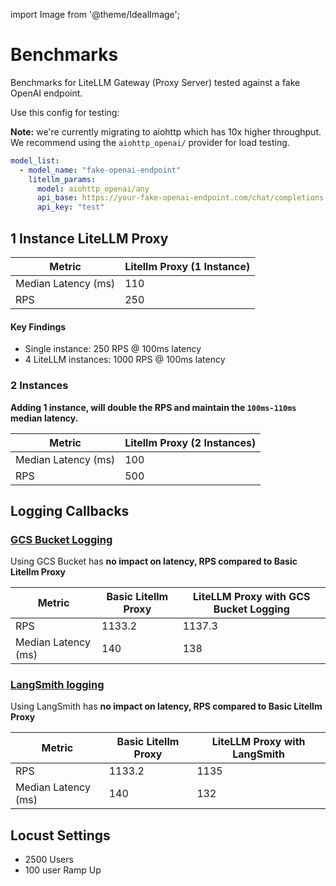 
import Image from '@theme/IdealImage';

# Benchmarks

Benchmarks for LiteLLM Gateway (Proxy Server) tested against a fake OpenAI endpoint.

Use this config for testing:

**Note:**  we're currently migrating to aiohttp which has 10x higher throughput. We recommend using the `aiohttp_openai/` provider for load testing.

```yaml
model_list:
  - model_name: "fake-openai-endpoint"
    litellm_params:
      model: aiohttp_openai/any
      api_base: https://your-fake-openai-endpoint.com/chat/completions
      api_key: "test"
```

## 1 Instance LiteLLM Proxy


| Metric | Litellm Proxy (1 Instance) |
|--------|------------------------|
| Median Latency (ms) | 110 |
| RPS | 250 |

<!-- <Image img={require('../img/1_instance_proxy.png')} /> -->

<!-- ## **Horizontal Scaling - 10K RPS**

<Image img={require('../img/instances_vs_rps.png')} /> -->

#### Key Findings
- Single instance: 250 RPS @ 100ms latency
- 4 LiteLLM instances: 1000 RPS @ 100ms latency

### 2 Instances

**Adding 1 instance, will double the RPS and maintain the `100ms-110ms` median latency.**

| Metric | Litellm Proxy (2 Instances) |
|--------|------------------------|
| Median Latency (ms) | 100 |
| RPS | 500 |




## Logging Callbacks

### [GCS Bucket Logging](https://docs.litellm.ai/docs/proxy/bucket)

Using GCS Bucket has **no impact on latency, RPS compared to Basic Litellm Proxy**

| Metric | Basic Litellm Proxy | LiteLLM Proxy with GCS Bucket Logging |
|--------|------------------------|---------------------|
| RPS | 1133.2 | 1137.3 |
| Median Latency (ms) | 140 | 138 |


### [LangSmith logging](https://docs.litellm.ai/docs/proxy/logging)

Using LangSmith has **no impact on latency, RPS compared to Basic Litellm Proxy**

| Metric | Basic Litellm Proxy | LiteLLM Proxy with LangSmith |
|--------|------------------------|---------------------|
| RPS | 1133.2 | 1135 |
| Median Latency (ms) | 140 | 132 |



## Locust Settings

- 2500 Users
- 100 user Ramp Up
